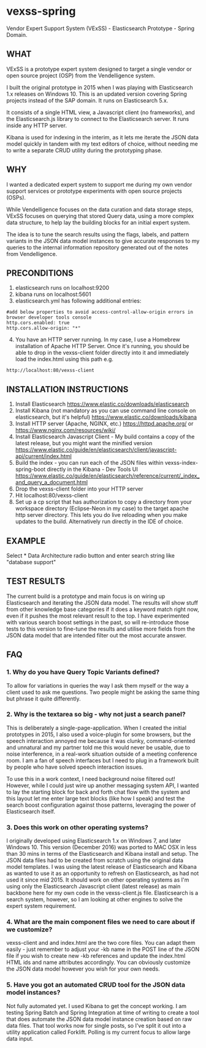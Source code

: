 # vexss-spring
Vendor Expert Support System (VExSS) - Elasticsearch Prototype - Spring Domain.

## WHAT
VExSS is a prototype expert system designed to target a single vendor or open source project (OSP) from the Vendelligence system.

I built the original prototype in 2015 when I was playing with Elasticsearch 1.x releases on Windows 10. This is an updated version covering Spring projects instead of the SAP domain. It runs on Elasticsearch 5.x.

It consists of a single HTML view, a Javascript client (no frameworks), and the Elasticsearch.js library to connect to the Elasticsearch server. It runs inside any HTTP server.

Kibana is used for indexing in the interim, as it lets me iterate the JSON data model quickly in tandem with my text editors of choice, without needing me to write a separate CRUD utility during the prototyping phase.

## WHY
I wanted a dedicated expert system to support me during my own vendor support services or prototype experiments with open source projects (OSPs).

While Vendelligence focuses on the data curation and data storage steps, VExSS focuses on querying that stored Query data, using a more complex data structure, to help lay the building blocks for an initial expert system.

The idea is to tune the search results using the flags, labels, and pattern variants in the JSON data model instances to give accurate responses to my queries to the internal information repository generated out of the notes from Vendelligence.

## PRECONDITIONS
1. elasticsearch runs on localhost:9200
2. kibana runs on localhost:5601
3. elasticsearch.yml has following additional entries:

```
#add below properties to avoid access-control-allow-origin errors in browser developer tools console
http.cors.enabled: true
http.cors.allow-origin: "*"
```
4. You have an HTTP server running. In my case, I use a Homebrew installation of Apache HTTP Server. Once it's running, you should
be able to drop in the vexss-client folder directly into it and immediately load the index.html using this path e.g.
```
http://localhost:80/vexss-client
```

## INSTALLATION INSTRUCTIONS
1. Install Elasticsearch
https://www.elastic.co/downloads/elasticsearch
2. Install Kibana (not mandatory as you can use command line console on elasticsearch, but it's helpful)
https://www.elastic.co/downloads/kibana
3. Install HTTP server (Apache, NGINX, etc.)
https://httpd.apache.org/
or
https://www.nginx.com/resources/wiki/
4. Install Elasticsearch Javascript Client - My build contains a copy of the latest release, but you might want the minified version
https://www.elastic.co/guide/en/elasticsearch/client/javascript-api/current/index.html
5. Build the index - you can run each of the JSON files within vexss-index-spring-boot directly in the Kibana - Dev Tools UI
https://www.elastic.co/guide/en/elasticsearch/reference/current/_index_and_query_a_document.html
6. Drop the vexss-client folder into your HTTP server
7. Hit localhost:80/vexss-client
8. Set up a cp script that has authorization to copy a directory from your workspace directory (Eclipse-Neon in my case) to the target apache http server directory. This lets you do live reloading when you make updates to the build. Alternatively run directly in the IDE of choice.

## EXAMPLE
Select * Data Architecture radio button and enter search string like "database support"

## TEST RESULTS
The current build is a prototype and main focus is on wiring up Elasticsearch and iterating the JSON data model. The results will show stuff from other knowledge base categories if it does a keyword match right now, even if it pushes the most relevant result to the top. I have experimented with various search boost settings in the past, so will re-introduce those tests to this version to fine-tune the results and utilise more fields from the JSON data model that are intended filter out the most accurate answer.

## FAQ
### 1. Why do you have Query Topic Variants defined?
To allow for variations in queries the way I ask them myself or the way a client used to ask me questions. Two people might be asking the same thing but phrase it quite differently.

### 2. Why is the textarea so big - why not just a search panel?
This is deliberately a single-page-application. When I created the initial prototypes in 2015, I also used a voice-plugin for
some browsers, but the speech interaction annoyed me because it was clunky, command-oriented and unnatural and my partner told me this would never be usable, due to noise interference, in a real-work situation outside of a meeting conference room. I am a fan of speech interfaces but I need to plug in a framework built by people who have solved speech interaction issues. 

To use this in a work context, I need background noise filtered out! However, while I could just wire up another messaging system API, I wanted to lay the starting block for back and forth chat flow with the system and this layout let me enter large text blocks (like how I speak) and test the search boost configuration against those patterns, leveraging the power of Elasticsearch itself.

### 3. Does this work on other operating systems?
I originally developed using Elasticsearch 1.x on Windows 7, and later Windows 10. This version (December 2016) was ported to MAC OSX in less than 30 mins in terms of the Elasticsearch and Kibana install and setup. The JSON data files had to be created from scratch using the original data model templates. I was using the latest release of Elasticsearch and Kibana as wanted to use it as an opportunity to refresh on Elasticsearch, as had not used it since mid 2015. It should work on other operating systems as I'm using only the Elasticsearch Javascript client (latest release) as main backbone here for my own code in the vexss-client.js file. Elasticsearch is a search system, however, so I am looking at other engines to solve the expert system requirement.

### 4. What are the main component files we need to care about if we customize?
vexss-client and and index.html are the two core files. You can adapt them easily - just remember to adjust your -kb name in the POST line of the JSON file if you wish to create new -kb references and update the index.html HTML ids and name attributes accordingly. You can obviously customize the JSON data model however you wish for your own needs.

### 5. Have you got an automated CRUD tool for the JSON data model instances?
Not fully automated yet. I used Kibana to get the concept working. I am testing Spring Batch and Spring Integration at time of writing to create a tool that does automate the JSON data model instance creation based on raw data files. That tool works now for single posts, so I've split it out into a utility application called Forklift. Polling is my current focus to allow large data input.

